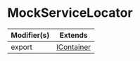 # MockServiceLocator

| Modifier(s)                            | Extends                                    |
|----------------------------------------|--------------------------------------------|
| export | [IContainer](https://hamedfathi.gitbook.io/aurelia-2-doc-api/kernel/interface/di/icontainer) |